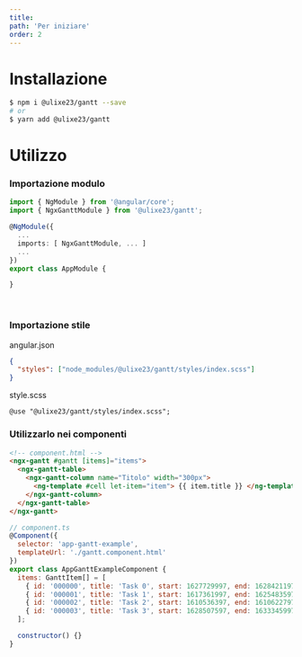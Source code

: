 ```yaml
---
title:
path: 'Per iniziare'
order: 2
---
```


# Installazione

```bash
$ npm i @ulixe23/gantt --save
# or
$ yarn add @ulixe23/gantt
```

# Utilizzo

### Importazione modulo

```ts
import { NgModule } from '@angular/core';
import { NgxGanttModule } from '@ulixe23/gantt';

@NgModule({
  ...
  imports: [ NgxGanttModule, ... ]
  ...
})
export class AppModule {

}
```

<br/>

### Importazione stile

angular.json

```json
{
  "styles": ["node_modules/@ulixe23/gantt/styles/index.scss"]
}
```

style.scss

```
@use "@ulixe23/gantt/styles/index.scss";
```

### Utilizzarlo nei componenti

```html
<!-- component.html -->
<ngx-gantt #gantt [items]="items">
  <ngx-gantt-table>
    <ngx-gantt-column name="Titolo" width="300px">
      <ng-template #cell let-item="item"> {{ item.title }} </ng-template>
    </ngx-gantt-column>
  </ngx-gantt-table>
</ngx-gantt>
```

```javascript
// component.ts
@Component({
  selector: 'app-gantt-example',
  templateUrl: './gantt.component.html'
})
export class AppGanttExampleComponent {
  items: GanttItem[] = [
    { id: '000000', title: 'Task 0', start: 1627729997, end: 1628421197, expandable: true },
    { id: '000001', title: 'Task 1', start: 1617361997, end: 1625483597, links: ['000003', '000004', '000000'], expandable: true },
    { id: '000002', title: 'Task 2', start: 1610536397, end: 1610622797 },
    { id: '000003', title: 'Task 3', start: 1628507597, end: 1633345997, expandable: true }
  ];

  constructor() {}
}
```
